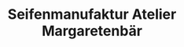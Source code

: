 ---
title: "Seifenmanufaktur Atelier Margaretenbär"
url: /varel/seifenmanufaktur-atelier-margaretenbaer/
shop: Drogerie
---